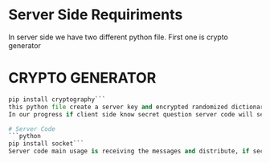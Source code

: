 # Server Side Requiriments 

In server side we have two different python file.
First one is crypto generator

# CRYPTO GENERATOR
```python
pip install cryptography```
this python file create a server key and encrypted randomized dictionary, this the main usage of this file.
In our progress if client side know secret question server code will send what serverkey and encrypted dictionary have

# Server Code 
```python
pip install socket```
Server code main usage is receiving the messages and distribute, if secret question come from client side the side send generated key and dictionary.

